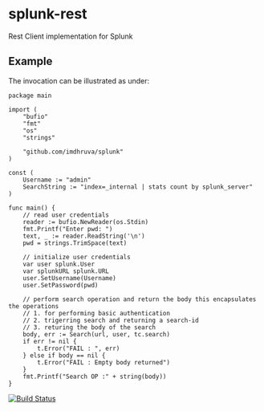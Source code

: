 # splunk-rest
Rest Client implementation for Splunk

## Example

The invocation can be illustrated as under:
```golang
package main

import (
	"bufio"
	"fmt"
	"os"
	"strings"

	"github.com/imdhruva/splunk"
)

const (
	Username := "admin"
	SearchString := "index=_internal | stats count by splunk_server"
)

func main() {
	// read user credentials
	reader := bufio.NewReader(os.Stdin)
	fmt.Printf("Enter pwd: ")
	text, _ := reader.ReadString('\n')
	pwd = strings.TrimSpace(text)

	// initialize user credentials
	var user splunk.User
	var splunkURL splunk.URL
	user.SetUsername(Username)
	user.SetPassword(pwd)

	// perform search operation and return the body this encapsulates the operations
	// 1. for performing basic authentication
	// 2. trigerring search and returning a search-id
	// 3. returing the body of the search
	body, err := Search(url, user, tc.search)
	if err != nil {
		t.Error("FAIL : ", err)
	} else if body == nil {
		t.Error("FAIL : Empty body returned")
	}
	fmt.Printf("Search OP :" + string(body))
}
```

[![Build Status](https://api.cirrus-ci.com/github/imdhruva/splunk.svg)](https://cirrus-ci.com/github/imdhruva/splunk)